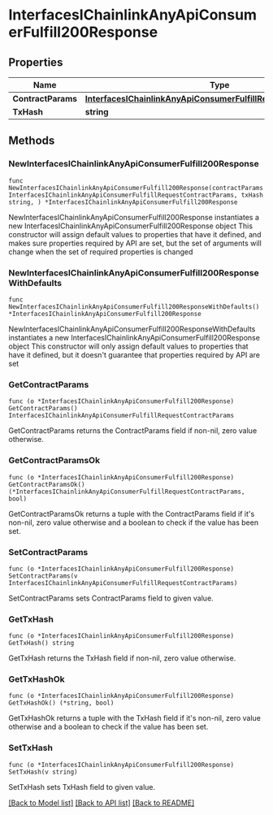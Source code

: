 # InterfacesIChainlinkAnyApiConsumerFulfill200Response

## Properties

Name | Type | Description | Notes
------------ | ------------- | ------------- | -------------
**ContractParams** | [**InterfacesIChainlinkAnyApiConsumerFulfillRequestContractParams**](InterfacesIChainlinkAnyApiConsumerFulfillRequestContractParams.md) |  | 
**TxHash** | **string** |  | 

## Methods

### NewInterfacesIChainlinkAnyApiConsumerFulfill200Response

`func NewInterfacesIChainlinkAnyApiConsumerFulfill200Response(contractParams InterfacesIChainlinkAnyApiConsumerFulfillRequestContractParams, txHash string, ) *InterfacesIChainlinkAnyApiConsumerFulfill200Response`

NewInterfacesIChainlinkAnyApiConsumerFulfill200Response instantiates a new InterfacesIChainlinkAnyApiConsumerFulfill200Response object
This constructor will assign default values to properties that have it defined,
and makes sure properties required by API are set, but the set of arguments
will change when the set of required properties is changed

### NewInterfacesIChainlinkAnyApiConsumerFulfill200ResponseWithDefaults

`func NewInterfacesIChainlinkAnyApiConsumerFulfill200ResponseWithDefaults() *InterfacesIChainlinkAnyApiConsumerFulfill200Response`

NewInterfacesIChainlinkAnyApiConsumerFulfill200ResponseWithDefaults instantiates a new InterfacesIChainlinkAnyApiConsumerFulfill200Response object
This constructor will only assign default values to properties that have it defined,
but it doesn't guarantee that properties required by API are set

### GetContractParams

`func (o *InterfacesIChainlinkAnyApiConsumerFulfill200Response) GetContractParams() InterfacesIChainlinkAnyApiConsumerFulfillRequestContractParams`

GetContractParams returns the ContractParams field if non-nil, zero value otherwise.

### GetContractParamsOk

`func (o *InterfacesIChainlinkAnyApiConsumerFulfill200Response) GetContractParamsOk() (*InterfacesIChainlinkAnyApiConsumerFulfillRequestContractParams, bool)`

GetContractParamsOk returns a tuple with the ContractParams field if it's non-nil, zero value otherwise
and a boolean to check if the value has been set.

### SetContractParams

`func (o *InterfacesIChainlinkAnyApiConsumerFulfill200Response) SetContractParams(v InterfacesIChainlinkAnyApiConsumerFulfillRequestContractParams)`

SetContractParams sets ContractParams field to given value.


### GetTxHash

`func (o *InterfacesIChainlinkAnyApiConsumerFulfill200Response) GetTxHash() string`

GetTxHash returns the TxHash field if non-nil, zero value otherwise.

### GetTxHashOk

`func (o *InterfacesIChainlinkAnyApiConsumerFulfill200Response) GetTxHashOk() (*string, bool)`

GetTxHashOk returns a tuple with the TxHash field if it's non-nil, zero value otherwise
and a boolean to check if the value has been set.

### SetTxHash

`func (o *InterfacesIChainlinkAnyApiConsumerFulfill200Response) SetTxHash(v string)`

SetTxHash sets TxHash field to given value.



[[Back to Model list]](../README.md#documentation-for-models) [[Back to API list]](../README.md#documentation-for-api-endpoints) [[Back to README]](../README.md)


